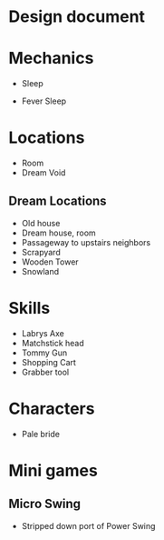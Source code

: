 # Design document

# Mechanics
- Sleep

- Fever Sleep


# Locations
- Room
- Dream Void

## Dream Locations
- Old house
- Dream house, room
- Passageway to upstairs neighbors
- Scrapyard
- Wooden Tower
- Snowland

# Skills
- Labrys Axe
- Matchstick head
- Tommy Gun
- Shopping Cart
- Grabber tool

# Characters

- Pale bride

# Mini games

## Micro Swing
- Stripped down port of Power Swing
